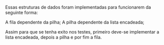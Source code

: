 Essas estruturas de dados foram implementadas para funcionarem da seguinte forma:

A fila dependente da pilha;
A pilha dependente da lista encadeada;

Assim para que se tenha exito nos testes, primeiro deve-se implementar 
a lista encadeada, depois a pilha e por fim a fila.